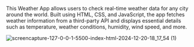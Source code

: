 This Weather App allows users to check real-time weather data for any city around the world. Built using HTML, CSS, and JavaScript, the app fetches weather information from a third-party API and displays essential details such as temperature, weather conditions, humidity, wind speed, and more.

![screencapture-127-0-0-1-5500-index-html-2024-12-20-18_17_54 (1)](https://github.com/user-attachments/assets/861fb898-d7c1-41ef-b22d-415f1fe5b973)

